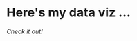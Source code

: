 # Here's my data viz ... 

*Check it out!*

<div class="flourish-embed flourish-chart" data-src="visualisation/11663001"><script src="https://public.flourish.studio/resources/embed.js"></script></div>
